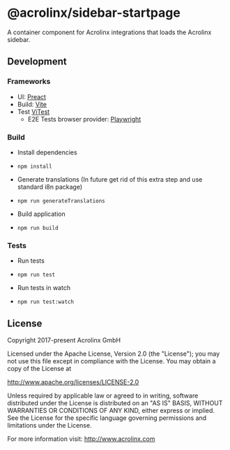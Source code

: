 # @acrolinx/sidebar-startpage

A container component for Acrolinx integrations that loads the Acrolinx sidebar.

## Development

### Frameworks

- UI: [Preact](https://preactjs.com/)
- Build: [Vite](https://vitejs.dev/)
- Test [ViTest](https://vitest.dev/)
  - E2E Tests browser provider: [Playwright](https://playwright.dev/)

### Build

- Install dependencies

* `npm install`

- Generate translations (In future get rid of this extra step and use standard i8n package)

* `npm run generateTranslations`

- Build application

* `npm run build`

### Tests

- Run tests

* `npm run test`

- Run tests in watch

* `npm run test:watch`

## License

Copyright 2017-present Acrolinx GmbH

Licensed under the Apache License, Version 2.0 (the "License");
you may not use this file except in compliance with the License.
You may obtain a copy of the License at

http://www.apache.org/licenses/LICENSE-2.0

Unless required by applicable law or agreed to in writing, software
distributed under the License is distributed on an "AS IS" BASIS,
WITHOUT WARRANTIES OR CONDITIONS OF ANY KIND, either express or implied.
See the License for the specific language governing permissions and
limitations under the License.

For more information visit: http://www.acrolinx.com
